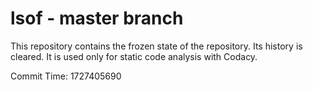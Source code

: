 # lsof - master branch

This repository contains the frozen state of the repository.
Its history is cleared. It is used only for static code
analysis with Codacy.

Commit Time: 1727405690